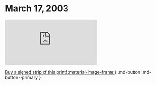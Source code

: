 # March 17, 2003

![](https://www.achewood.com/comic.php?date=03172003)

[Buy a signed strip of this print! :material-image-frame:](https://achewood-holiday-pop-up.myshopify.com/products/strip#03172003){ .md-button .md-button--primary }
